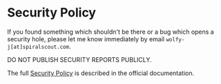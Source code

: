 Security Policy
===============

If you found something which shouldn't be there or a bug which opens a security
hole, please let me know immediately by email `wolfy-j[at]spiralscout.com`.

DO NOT PUBLISH SECURITY REPORTS PUBLICLY.

The full [Security Policy][1] is described in the official documentation.

[1]: https://spiral.dev/docs/about-contributing#critical-security-issues

